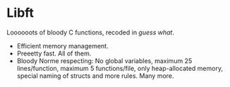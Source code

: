 # Libft

Loooooots of bloody C functions, recoded in _guess what_.

- Efficient memory management.
- Preeetty fast. All of them.
- Bloody Norme respecting: No global variables, maximum 25 lines/function, maximum 5 functions/file, only heap-allocated memory, special naming of structs and more rules. Many more.
